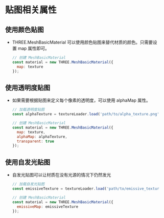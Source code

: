 # 贴图相关属性

## 使用颜色贴图

+ THREE.MeshBasicMaterial 可以使用颜色贴图来替代材质的颜色。只需要设置 map 属性即可。

  ```js
  // 创建 MeshBasicMaterial
  const material = new THREE.MeshBasicMaterial({
    map: texture
  });
  ```

## 使用透明度贴图

+ 如果需要根据贴图来定义每个像素的透明度，可以使用 alphaMap 属性。

  ```js
  // 加载透明度贴图
  const alphaTexture = textureLoader.load('path/to/alpha_texture.png');

  // 创建 MeshBasicMaterial
  const material = new THREE.MeshBasicMaterial({
    map: texture,
    alphaMap: alphaTexture,
    transparent: true
  });
  ```

## 使用自发光贴图

+ 自发光贴图可以让材质在没有光源的情况下仍然发光

  ```js
  // 加载自发光贴图
  const emissiveTexture = textureLoader.load('path/to/emissive_texture.png');

  // 创建 MeshBasicMaterial
  const material = new THREE.MeshBasicMaterial({
    emissiveMap: emissiveTexture
  });
  ```
